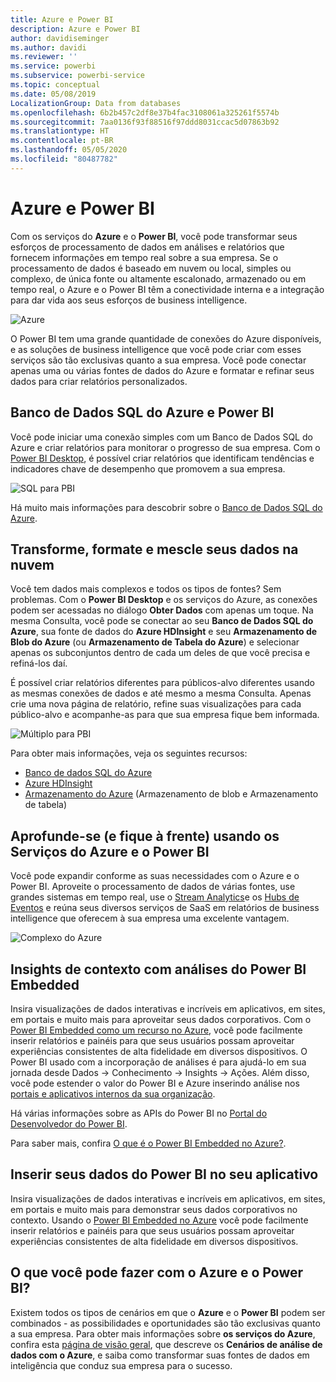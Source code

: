 ```yaml
---
title: Azure e Power BI
description: Azure e Power BI
author: davidiseminger
ms.author: davidi
ms.reviewer: ''
ms.service: powerbi
ms.subservice: powerbi-service
ms.topic: conceptual
ms.date: 05/08/2019
LocalizationGroup: Data from databases
ms.openlocfilehash: 6b2b457c2df8e37b4fac3108061a325261f5574b
ms.sourcegitcommit: 7aa0136f93f88516f97ddd8031ccac5d07863b92
ms.translationtype: HT
ms.contentlocale: pt-BR
ms.lasthandoff: 05/05/2020
ms.locfileid: "80487782"
---
```

# <a name="azure-and-power-bi"></a>Azure e Power BI

Com os serviços do **Azure** e o **Power BI**, você pode transformar seus esforços de processamento de dados em análises e relatórios que fornecem informações em tempo real sobre a sua empresa. Se o processamento de dados é baseado em nuvem ou local, simples ou complexo, de única fonte ou altamente escalonado, armazenado ou em tempo real, o Azure e o Power BI têm a conectividade interna e a integração para dar vida aos seus esforços de business intelligence.

![Azure](media/service-azure-and-power-bi/azure_1.png)

O Power BI tem uma grande quantidade de conexões do Azure disponíveis, e as soluções de business intelligence que você pode criar com esses serviços são tão exclusivas quanto a sua empresa. Você pode conectar apenas uma ou várias fontes de dados do Azure e formatar e refinar seus dados para criar relatórios personalizados.

## <a name="azure-sql-database-and-power-bi"></a>Banco de Dados SQL do Azure e Power BI

Você pode iniciar uma conexão simples com um Banco de Dados SQL do Azure e criar relatórios para monitorar o progresso de sua empresa. Com o [Power BI Desktop](desktop-getting-started.md), é possível criar relatórios que identificam tendências e indicadores chave de desempenho que promovem a sua empresa.

![SQL para PBI](media/service-azure-and-power-bi/azure_2_sqltopbi.png)

Há muito mais informações para descobrir sobre o [Banco de Dados SQL do Azure](https://azure.microsoft.com/services/sql-database/).

## <a name="transform-shape-and-merge-your-cloud-data"></a>Transforme, formate e mescle seus dados na nuvem

Você tem dados mais complexos e todos os tipos de fontes? Sem problemas. Com o **Power BI Desktop** e os serviços do Azure, as conexões podem ser acessadas no diálogo **Obter Dados** com apenas um toque. Na mesma Consulta, você pode se conectar ao seu **Banco de Dados SQL do Azure**, sua fonte de dados do **Azure HDInsight** e seu **Armazenamento de Blob do Azure** (ou **Armazenamento de Tabela do Azure**) e selecionar apenas os subconjuntos dentro de cada um deles de que você precisa e refiná-los daí.

É possível criar relatórios diferentes para públicos-alvo diferentes usando as mesmas conexões de dados e até mesmo a mesma Consulta. Apenas crie uma nova página de relatório, refine suas visualizações para cada público-alvo e acompanhe-as para que sua empresa fique bem informada.

![Múltiplo para PBI](media/service-azure-and-power-bi/azure_3_multipletopbi.png)

Para obter mais informações, veja os seguintes recursos:

* [Banco de dados SQL do Azure](https://azure.microsoft.com/services/sql-database/)
* [Azure HDInsight](https://azure.microsoft.com/services/hdinsight/)
* [Armazenamento do Azure](https://azure.microsoft.com/services/storage/) (Armazenamento de blob e Armazenamento de tabela)

## <a name="get-complex-and-ahead-using-azure-services-and-power-bi"></a>Aprofunde-se (e fique à frente) usando os Serviços do Azure e o Power BI

Você pode expandir conforme as suas necessidades com o Azure e o Power BI. Aproveite o processamento de dados de várias fontes, use grandes sistemas em tempo real, use o [Stream Analytics](https://azure.microsoft.com/services/stream-analytics/)e os [Hubs de Eventos](https://azure.microsoft.com/services/event-hubs/) e reúna seus diversos serviços de SaaS em relatórios de business intelligence que oferecem à sua empresa uma excelente vantagem.

![Complexo do Azure](media/service-azure-and-power-bi/azure_4_complex.png)

## <a name="context-insights-with-power-bi-embedded-analytics"></a>Insights de contexto com análises do Power BI Embedded

Insira visualizações de dados interativas e incríveis em aplicativos, em sites, em portais e muito mais para aproveitar seus dados corporativos. Com o [Power BI Embedded como um recurso no Azure](https://azure.microsoft.com/services/power-bi-embedded/), você pode facilmente inserir relatórios e painéis para que seus usuários possam aproveitar experiências consistentes de alta fidelidade em diversos dispositivos.  O Power BI usado com a incorporação de análises é para ajudá-lo em sua jornada desde Dados -> Conhecimento -> Insights -> Ações.  Além disso, você pode estender o valor do Power BI e Azure inserindo análise nos [portais e aplicativos internos da sua organização](https://powerbi.microsoft.com/developers/embedded-analytics/organization/).

Há várias informações sobre as APIs do Power BI no [Portal do Desenvolvedor do Power BI](https://dev.powerbi.com).

Para saber mais, confira [O que é o Power BI Embedded no Azure?](developer/embedded/azure-pbie-what-is-power-bi-embedded.md).

## <a name="embed-your-power-bi-data-within-your-app"></a>Inserir seus dados do Power BI no seu aplicativo

Insira visualizações de dados interativas e incríveis em aplicativos, em sites, em portais e muito mais para demonstrar seus dados corporativos no contexto. Usando o [Power BI Embedded no Azure](https://azure.microsoft.com/services/power-bi-embedded/) você pode facilmente inserir relatórios e painéis para que seus usuários possam aproveitar experiências consistentes de alta fidelidade em diversos dispositivos.

## <a name="what-could-you-do-with-azure-and-power-bi"></a>O que você pode fazer com o Azure e o Power BI?

Existem todos os tipos de cenários em que o **Azure** e o **Power BI** podem ser combinados - as possibilidades e oportunidades são tão exclusivas quanto a sua empresa. Para obter mais informações sobre **os serviços do Azure**, confira esta [página de visão geral](https://docs.microsoft.com/azure/machine-learning/team-data-science-process/plan-your-environment), que descreve os **Cenários de análise de dados com o Azure**, e saiba como transformar suas fontes de dados em inteligência que conduz sua empresa para o sucesso.